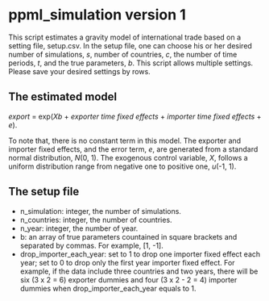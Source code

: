 # ppml_simulation version 1

This script estimates a gravity model of international trade based on a setting file, setup.csv. In the setup file, one can choose his or her desired number of simulations, *s*, number of countries, *c*, the number of time periods, *t*, and the true parameters, *b*. This script allows multiple settings. Please save your desired settings by rows.

## The estimated model

*export* = exp(*Xb* + *exporter time fixed effects* + *importer time fixed effects* + *e*).

To note that, there is no constant term in this model. The exporter and importer fixed effects, and the error term, *e*, are generated from a standard normal distribution, *N*(0, 1). The exogenous control variable, *X*, follows a uniform distribution range from negative one to positive one, *u*(-1, 1).

## The setup file

- n_simulation: integer, the number of simulations.
- n_countries: integer, the number of countries.
- n_year: integer, the number of year.
- b: an array of true parameters countained in square brackets and separated by commas. For example, [1, -1].
- drop_importer_each_year: set to 1 to drop one importer fixed effect each year; set to 0 to drop only the first year importer fixed effect. For example, if the data include three countries and two years, there will be six (3 x 2 = 6) exporter dummies and four (3 x 2 - 2 = 4) importer dummies when drop_importer_each_year equals to 1.
